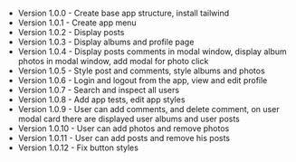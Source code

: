- Version 1.0.0 - Create base app structure, install tailwind
- Version 1.0.1 - Create app menu
- Version 1.0.2 - Display posts
- Version 1.0.3 - Display albums and profile page
- Version 1.0.4 - Display posts comments in modal window, display album photos in modal window, add modal for photo click
- Version 1.0.5 - Style post and comments, style albums and photos
- Version 1.0.6 - Login and logout from the app, view and edit profile
- Version 1.0.7 - Search and inspect all users
- Version 1.0.8 - Add app tests, edit app styles
- Version 1.0.9 - User can add comments, and delete comment, on user modal card there are displayed user albums and user posts
- Version 1.0.10 - User can add photos and remove photos
- Version 1.0.11 - User can add posts and remove his posts
- Version 1.0.12 - Fix button styles